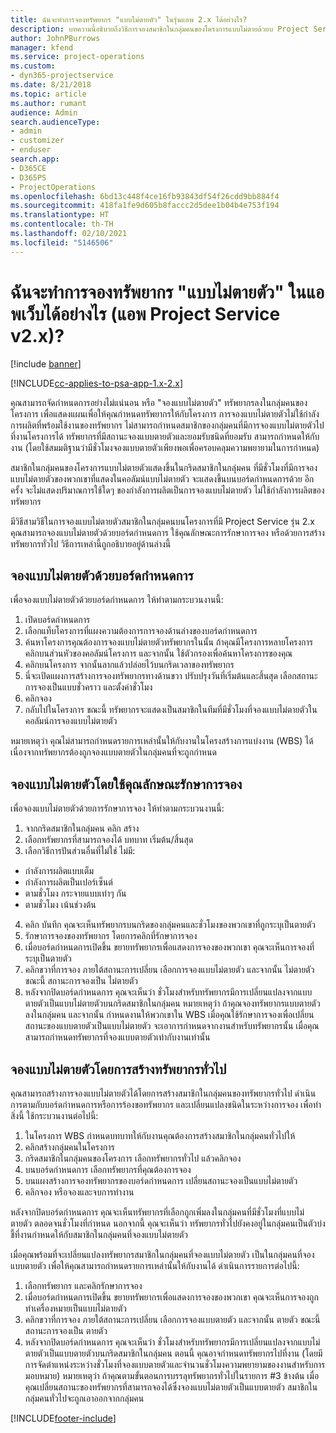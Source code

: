 ```yaml
---
title: ฉันจะทำการจองทรัพยากร "แบบไม่ตายตัว" ในรุ่นแอพ 2.x ได้อย่างไร?
description: บทความนี้อธิบายถึงวิธีการจองสมาชิกในกลุ่มคนของโครงการแบบไม่ตายด้วยบ Project Service
author: JohnPBurrows
manager: kfend
ms.service: project-operations
ms.custom:
- dyn365-projectservice
ms.date: 8/21/2018
ms.topic: article
ms.author: rumant
audience: Admin
search.audienceType:
- admin
- customizer
- enduser
search.app:
- D365CE
- D365PS
- ProjectOperations
ms.openlocfilehash: 6bd13c448f4ce16fb93843df54f26cdd9bb884f4
ms.sourcegitcommit: 418fa1fe9d605b8faccc2d5dee1b04b4e753f194
ms.translationtype: HT
ms.contentlocale: th-TH
ms.lasthandoff: 02/10/2021
ms.locfileid: "5146506"
---
```

# <a name="how-do-i-soft-book-resources-in-the-web-app-project-service-app-v2x"></a>ฉันจะทำการจองทรัพยากร "แบบไม่ตายตัว" ในแอพเว็บได้อย่างไร (แอพ Project Service v2.x)?

[!include [banner](../includes/psa-now-project-operations.md)]

[!INCLUDE[cc-applies-to-psa-app-1.x-2.x](../includes/cc-applies-to-psa-app-1x-2x.md)]

คุณสามารถจัดกำหนดการอย่างไม่แน่นอน หรือ "จองแบบไม่ตายตัว" ทรัพยากรลงในกลุ่มคนของโครงการ เพื่อแสดงแผนเพื่อให้คุณกำหนดทรัพยากรให้กับโครงการ การจองแบบไม่ตายตัวไม่ใช้กำลังการผลิตที่พร้อมใช้งานของทรัพยากร ไม่สามารถกำหนดสมาชิกของกลุ่มคนที่มีการจองแบบไม่ตายตัวไปที่งานโครงการได้ ทรัพยากรที่มีสถานะจองแบบตายตัวและยอมรับชนิดที่ยอมรับ สามารถกำหนดให้กับงาน (โดยใช้สมมติฐานว่ามีชั่วโมงจองแบบตายตัวเพียงพอเพื่อครอบคลุมความพยายามในการกำหนด)

สมาชิกในกลุ่มคนของโครงการแบบไม่ตายตัวแสดงขึ้นในกริดสมาชิกในกลุ่มคน ที่มีชั่วโมงที่มีการจองแบบไม่ตายตัวของพวกเขาที่แสดงในคอลัมน์แบบไม่ตายตัว จะแสดงขึ้นบนบอร์ดกำหนดการด้วย อีกครั้ง จะไม่แสดงปริมาณการใช้ใดๆ ของกำลังการผลิตเป็นการจองแบบไม่ตายตัว ไม่ใช้กำลังการผลิตของทรัพยากร

มีวิธีสามวิธีในการจองแบบไม่ตายตัวสมาชิกในกลุ่มคนบนโครงการที่มี Project Service รุ่น 2.x คุณสามารถจองแบบไม่ตายตัวด้วยบอร์ดกำหนดการ ใช้คุณลักษณะการรักษาการจอง หรือด้วยการสร้างทรัพยากรทั่วไป วิธีการเหล่านี้ถูกอธิบายอยู่ด้านล่างนี้

## <a name="soft-book-with-the-schedule-board"></a>จองแบบไม่ตายตัวด้วยบอร์ดกำหนดการ

เพื่อจองแบบไม่ตายตัวด้วยบอร์ดกำหนดการ ให้ทำตามกระบวนงานนี้: 
1. เปิดบอร์ดกำหนดการ
2. เลือกแท็บโครงการที่แผงความต้องการการจองด้านล่างของบอร์ดกำหนดการ
3. ค้นหาโครงการคุณต้องการจองแบบไม่ตายตัวทรัพยากรในนั้น ถ้าคุณมีโครงการหลายโครงการ คลิกบนส่วนหัวของคอลัมน์โครงการ และจากนั้น ใช้ตัวกรองเพื่อค้นหาโครงการของคุณ
4. คลิกบนโครงการ จากนั้นลากแล้วปล่อยไว้บนกริดเวลาของทรัพยากร
5. นี่จะเปิดแผงการสร้างการจองทรัพยากรทางด้านขวา ปรับปรุงวันที่เริ่มต้นและสิ้นสุด เลือกสถานะการจองเป็นแบบชั่วคราว และตั้งค่าชั่วโมง 
6. คลิกจอง
7. กลับไปในโครงการ ขณะนี้ ทรัพยากรจะแสดงเป็นสมาชิกในทีมที่มีชั่วโมงที่จองแบบไม่ตายตัวในคอลัมน์การจองแบบไม่ตายตัว

หมายเหตุว่า คุณไม่สามารถกำหนดรายการเหล่านั้นให้กับงานในโครงสร้างการแบ่งงาน (WBS) ได้ เนื่องจากทรัพยากรต้องถูกจองแบบตายตัวในกลุ่มคนที่จะถูกกำหนด

## <a name="soft-book-using-the-maintain-bookings-feature"></a>จองแบบไม่ตายตัวโดยใช้คุณลักษณะรักษาการจอง

เพื่อจองแบบไม่ตายตัวด้วยการรักษาการจอง ให้ทำตามกระบวนงานนี้:
1. จากกริดสมาชิกในกลุ่มคน คลิก สร้าง
2. เลือกทรัพยากรที่สามารถจองได้ บทบาท เริ่มต้น/สิ้นสุด
3. เลือกวิธีการปันส่วนอื่นที่ไม่ใช่ ไม่มี:
- กำลังการผลิตแบบเต็ม
- กำลังการผลิตเป็นเปอร์เซ็นต์
- ตามชั่วโมง กระจายแบบเท่าๆ กัน
- ตามชั่วโมง เน้นช่วงต้น
4. คลิก บันทึก คุณจะเห็นทรัพยากรบนกริดของกลุ่มคนและชั่วโมงของพวกเขาที่ถูกระบุเป็นตายตัว
5. รักษาการจองของทรัพยากร โดยการคลิกที่รักษาการจอง
6. เมื่อบอร์ดกำหนดการเปิดขึ้น ขยายทรัพยากรเพื่อแสดงการจองของพวกเขา คุณจะเห็นการจองที่ระบุเป็นตายตัว
7. คลิกขวาที่การจอง ภายใต้สถานะการเปลี่ยน เลือกการจองแบบไม่ตายตัว และจากนั้น ไม่ตายตัว ขณะนี้ สถานะการจองเป็น ไม่ตายตัว
8. หลังจากปิดบอร์ดกำหนดการ คุณจะเห็นว่า ชั่วโมงสำหรับทรัพยากรมีการเปลี่ยนแปลงจากแบบตายตัวเป็นแบบไม่ตายตัวบนกริดสมาชิกในกลุ่มคน
หมายเหตุว่า ถ้าคุณจองทรัพยากรแบบตายตัวลงในกลุ่มคน และจากนั้น กำหนดงานให้พวกเขาใน WBS เมื่อคุณใช้รักษาการจองเพื่อเปลี่ยนสถานะของแบบตายตัวเป็นแบบไม่ตายตัว จะเอาการกำหนดจากงานสำหรับทรัพยากรนั้น เมื่อคุณสามารถกำหนดทรัพยากรที่จองแบบตายตัวเท่ากับงานเท่านั้น

## <a name="soft-book-by-creating-a-generic-resource"></a>จองแบบไม่ตายตัวโดยการสร้างทรัพยากรทั่วไป

คุณสามารถสร้างการจองแบบไม่ตายตัวได้โดยการสร้างสมาชิกในกลุ่มคนของทรัพยากรทั่วไป ดำเนินการตามกับบอร์ดกำหนดการหรือการร้องขอทรัพยากร และเปลี่ยนแปลงชนิดในระหว่างการจอง
เพื่อทำสิ่งนี้ ใช้กระบวนงานต่อไปนี้:

1. ในโครงการ WBS กำหนดบทบาทให้กับงานคุณต้องการสร้างสมาชิกในกลุ่มคนทั่วไปให้
2. คลิกสร้างกลุ่มคนในโครงการ
3. กริดสมาชิกในกลุ่มคนของโครงการ เลือกทรัพยากรทั่วไป แล้วคลิกจอง
4. บนบอร์ดกำหนดการ เลือกทรัพยากรที่คุณต้องการจอง
5. บนแผงสร้างการจองทรัพยากรของบอร์ดกำหนดการ เปลี่ยนสถานะจองเป็นแบบไม่ตายตัว
6. คลิกจอง หรือจองและจบการทำงาน

หลังจากปิดบอร์ดกำหนดการ คุณจะเห็นทรัพยากรที่เลือกถูกเพิ่มลงในกลุ่มคนที่มีชั่วโมงที่แบบไม่ตายตัว ตลอดจนชั่วโมงที่กำหนด นอกจากนี้ คุณจะเห็นว่า ทรัพยากรทั่วไปยังคงอยู่ในกลุ่มคนเป็นตัวบ่งชี้ที่งานกำหนดให้กับสมาชิกในกลุ่มคนที่จองแบบไม่ตายตัว

เมื่อคุณพร้อมที่จะเปลี่ยนแปลงทรัพยากรสมาชิกในกลุ่มคนที่จองแบบไม่ตายตัว เป็นในกลุ่มคนที่จองแบบตายตัว เพื่อให้คุณสามารถกำหนดรายการเหล่านั้นให้กับงานได้ ดำเนินการรายการต่อไปนี้:

1. เลือกทรัพยากร และคลิกรักษาการจอง
2. เมื่อบอร์ดกำหนดการเปิดขึ้น ขยายทรัพยากรเพื่อแสดงการจองของพวกเขา คุณจะเห็นการจองถูกทำเครื่องหมายเป็นแบบไม่ตายตัว
3. คลิกขวาที่การจอง ภายใต้สถานะการเปลี่ยน เลือกการจองแบบตายตัว และจากนั้น ตายตัว ขณะนี้ สถานะการจองเป็น ตายตัว
4. หลังจากปิดบอร์ดกำหนดการ คุณจะเห็นว่า ชั่วโมงสำหรับทรัพยากรมีการเปลี่ยนแปลงจากแบบไม่ตายตัวเป็นแบบตายตัวบนกริดสมาชิกในกลุ่มคน ตอนนี้ คุณอาจกำหนดทรัพยากรไปที่งาน (โดยมีการจัดตำแหน่งระหว่างชั่วโมงที่จองแบบตายตัวและจำนวนชั่วโมงความพยายามของงานสำหรับการมอบหมาย) หมายเหตุว่า ถ้าคุณตามขั้นตอนการบรรลุทรัพยากรทั่วไปในรายการ #3 ข้างต้น เมื่อคุณเปลี่ยนสถานะของทรัพยากรที่สามารถจองได้ซึ่งจองแบบไม่ตายตัวเป็นแบบตายตัว สมาชิกในกลุ่มคนทั่วไปจะถูกเอาออกจากกลุ่มคน


[!INCLUDE[footer-include](../includes/footer-banner.md)]